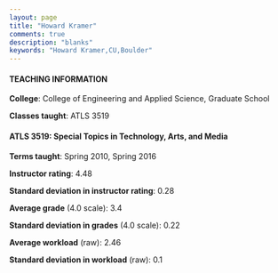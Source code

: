 ```yaml
---
layout: page
title: "Howard Kramer" 
comments: true
description: "blanks"
keywords: "Howard Kramer,CU,Boulder"
---
```

<head>
<script src="https://ajax.googleapis.com/ajax/libs/jquery/2.1.3/jquery.min.js"></script>
<script src="https://dl.dropboxusercontent.com/s/pc42nxpaw1ea4o9/highcharts.js?dl=0"></script>
<!-- <script src="../assets/js/highcharts.js"></script> -->
<style type="text/css">@font-face {
	font-family: "Bebas Neue";
	src: url(https://www.filehosting.org/file/details/544349/BebasNeue Regular.otf) format("opentype");
	}
	h1.Bebas { 
		font-family: "Bebas Neue", Verdana, Tahoma;
	}
</style>
</head>
	   
#### TEACHING INFORMATION

**College**: College of Engineering and Applied Science, Graduate School

**Classes taught**: ATLS 3519

#### ATLS 3519: Special Topics in Technology, Arts, and Media

**Terms taught**: Spring 2010, Spring 2016

**Instructor rating**: 4.48

**Standard deviation in instructor rating**: 0.28

**Average grade** (4.0 scale): 3.4

**Standard deviation in grades** (4.0 scale): 0.22

**Average workload** (raw): 2.46

**Standard deviation in workload** (raw): 0.1

